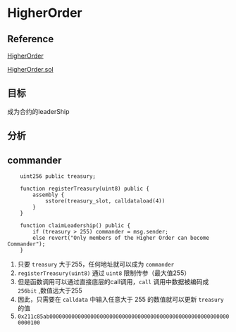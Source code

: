 # HigherOrder

## Reference
[HigherOrder](https://ethernaut.openzeppelin.com/level/30)

[HigherOrder.sol](https://github.com/yuhuajing/ethernaut-book/blob/main/src/30-HigherOrder/HigherOrder.sol)

## 目标
成为合约的leaderShip

## 分析
## commander
```solidity
    uint256 public treasury;

    function registerTreasury(uint8) public {
        assembly {
            sstore(treasury_slot, calldataload(4))
        }
    }

    function claimLeadership() public {
        if (treasury > 255) commander = msg.sender;
        else revert("Only members of the Higher Order can become Commander");
    }
```
1. 只要 `treasury` 大于255，任何地址就可以成为 `commander`
2. `registerTreasury(uint8)` 通过 `uint8` 限制传参（最大值255）
3. 但是函数调用可以通过直接底层的call调用，`call` 调用中数据被编码成 `256bit` ,数值远大于255
4. 因此，只需要在 `calldata` 中输入任意大于 255 的数值就可以更新 `treasury` 的值
5. `0x211c85ab0000000000000000000000000000000000000000000000000000000000000100`
